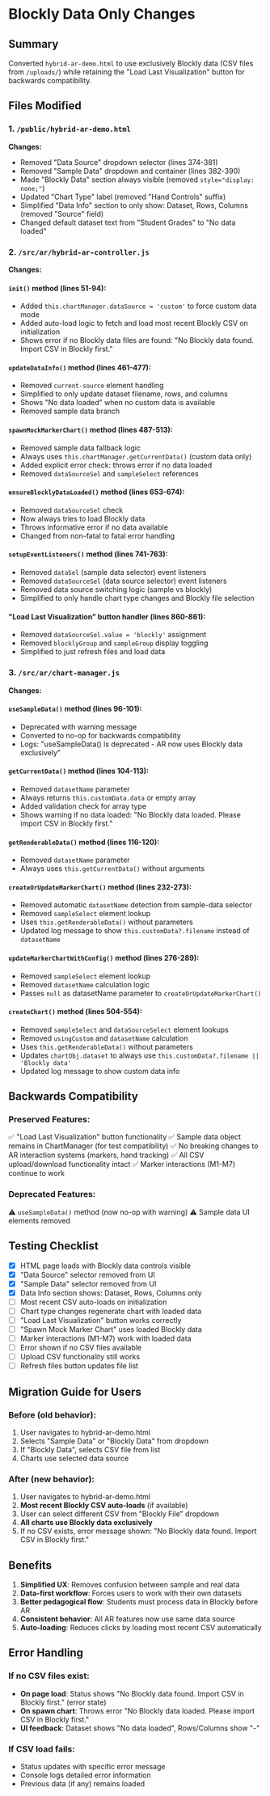 # Blockly Data Only Changes

## Summary
Converted `hybrid-ar-demo.html` to use exclusively Blockly data (CSV files from `/uploads/`) while retaining the "Load Last Visualization" button for backwards compatibility.

## Files Modified

### 1. `/public/hybrid-ar-demo.html`
**Changes:**
- Removed "Data Source" dropdown selector (lines 374-381)
- Removed "Sample Data" dropdown and container (lines 382-390)
- Made "Blockly Data" section always visible (removed `style="display: none;"`)
- Updated "Chart Type" label (removed "Hand Controls" suffix)
- Simplified "Data Info" section to only show: Dataset, Rows, Columns (removed "Source" field)
- Changed default dataset text from "Student Grades" to "No data loaded"

### 2. `/src/ar/hybrid-ar-controller.js`
**Changes:**

#### `init()` method (lines 51-94):
- Added `this.chartManager.dataSource = 'custom'` to force custom data mode
- Added auto-load logic to fetch and load most recent Blockly CSV on initialization
- Shows error if no Blockly data files are found: "No Blockly data found. Import CSV in Blockly first."

#### `updateDataInfo()` method (lines 461-477):
- Removed `current-source` element handling
- Simplified to only update dataset filename, rows, and columns
- Shows "No data loaded" when no custom data is available
- Removed sample data branch

#### `spawnMockMarkerChart()` method (lines 487-513):
- Removed sample data fallback logic
- Always uses `this.chartManager.getCurrentData()` (custom data only)
- Added explicit error check: throws error if no data loaded
- Removed `dataSourceSel` and `sampleSelect` references

#### `ensureBlocklyDataLoaded()` method (lines 653-674):
- Removed `dataSourceSel` check
- Now always tries to load Blockly data
- Throws informative error if no data available
- Changed from non-fatal to fatal error handling

#### `setupEventListeners()` method (lines 741-763):
- Removed `dataSel` (sample data selector) event listeners
- Removed `dataSourceSel` (data source selector) event listeners
- Removed data source switching logic (sample vs blockly)
- Simplified to only handle chart type changes and Blockly file selection

#### "Load Last Visualization" button handler (lines 860-861):
- Removed `dataSourceSel.value = 'blockly'` assignment
- Removed `blocklyGroup` and `sampleGroup` display toggling
- Simplified to just refresh files and load data

### 3. `/src/ar/chart-manager.js`
**Changes:**

#### `useSampleData()` method (lines 96-101):
- Deprecated with warning message
- Converted to no-op for backwards compatibility
- Logs: "useSampleData() is deprecated - AR now uses Blockly data exclusively"

#### `getCurrentData()` method (lines 104-113):
- Removed `datasetName` parameter
- Always returns `this.customData.data` or empty array
- Added validation check for array type
- Shows warning if no data loaded: "No Blockly data loaded. Please import CSV in Blockly first."

#### `getRenderableData()` method (lines 116-120):
- Removed `datasetName` parameter
- Always uses `this.getCurrentData()` without arguments

#### `createOrUpdateMarkerChart()` method (lines 232-273):
- Removed automatic `datasetName` detection from sample-data selector
- Removed `sampleSelect` element lookup
- Uses `this.getRenderableData()` without parameters
- Updated log message to show `this.customData?.filename` instead of `datasetName`

#### `updateMarkerChartWithConfig()` method (lines 276-289):
- Removed `sampleSelect` element lookup
- Removed `datasetName` calculation logic
- Passes `null` as datasetName parameter to `createOrUpdateMarkerChart()`

#### `createChart()` method (lines 504-554):
- Removed `sampleSelect` and `dataSourceSelect` element lookups
- Removed `usingCustom` and `datasetName` calculation
- Uses `this.getRenderableData()` without parameters
- Updates `chartObj.dataset` to always use `this.customData?.filename || 'Blockly data'`
- Updated log message to show custom data info

## Backwards Compatibility

### Preserved Features:
✅ "Load Last Visualization" button functionality
✅ Sample data object remains in ChartManager (for test compatibility)
✅ No breaking changes to AR interaction systems (markers, hand tracking)
✅ All CSV upload/download functionality intact
✅ Marker interactions (M1-M7) continue to work

### Deprecated Features:
⚠️ `useSampleData()` method (now no-op with warning)
⚠️ Sample data UI elements removed

## Testing Checklist

- [x] HTML page loads with Blockly data controls visible
- [x] "Data Source" selector removed from UI
- [x] "Sample Data" selector removed from UI
- [x] Data Info section shows: Dataset, Rows, Columns only
- [ ] Most recent CSV auto-loads on initialization
- [ ] Chart type changes regenerate chart with loaded data
- [ ] "Load Last Visualization" button works correctly
- [ ] "Spawn Mock Marker Chart" uses loaded Blockly data
- [ ] Marker interactions (M1-M7) work with loaded data
- [ ] Error shown if no CSV files available
- [ ] Upload CSV functionality still works
- [ ] Refresh files button updates file list

## Migration Guide for Users

### Before (old behavior):
1. User navigates to hybrid-ar-demo.html
2. Selects "Sample Data" or "Blockly Data" from dropdown
3. If "Blockly Data", selects CSV file from list
4. Charts use selected data source

### After (new behavior):
1. User navigates to hybrid-ar-demo.html
2. **Most recent Blockly CSV auto-loads** (if available)
3. User can select different CSV from "Blockly File" dropdown
4. **All charts use Blockly data exclusively**
5. If no CSV exists, error message shown: "No Blockly data found. Import CSV in Blockly first."

## Benefits

1. **Simplified UX**: Removes confusion between sample and real data
2. **Data-first workflow**: Forces users to work with their own datasets
3. **Better pedagogical flow**: Students must process data in Blockly before AR
4. **Consistent behavior**: All AR features now use same data source
5. **Auto-loading**: Reduces clicks by loading most recent CSV automatically

## Error Handling

### If no CSV files exist:
- **On page load**: Status shows "No Blockly data found. Import CSV in Blockly first." (error state)
- **On spawn chart**: Throws error "No Blockly data loaded. Please import CSV in Blockly first."
- **UI feedback**: Dataset shows "No data loaded", Rows/Columns show "-"

### If CSV load fails:
- Status updates with specific error message
- Console logs detailed error information
- Previous data (if any) remains loaded
